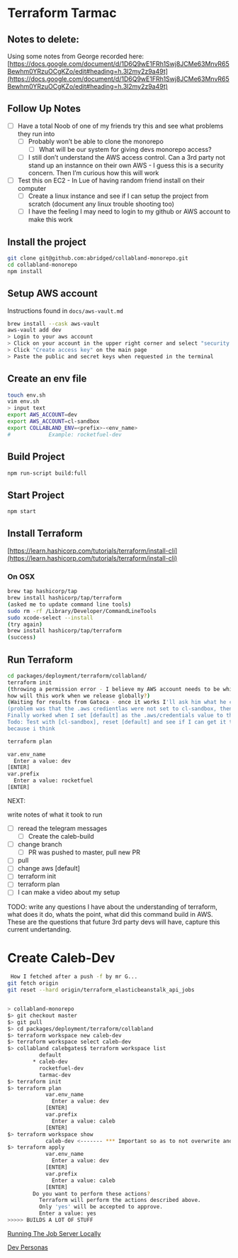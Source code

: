 # Terraform Tarmac

## Notes to delete:

Using some notes from George recorded here: [https://docs.google.com/document/d/1D6Q9wE1FRh1Swj8JCMe63MnvR65Bewhm0YRzuOCgKZo/edit#heading=h.3l2my2z9a49t](https://docs.google.com/document/d/1D6Q9wE1FRh1Swj8JCMe63MnvR65Bewhm0YRzuOCgKZo/edit#heading=h.3l2my2z9a49t)

## Follow Up Notes

- [ ]  Have a total Noob of one of my friends try this and see what problems they run into
    - [ ]  Probably won’t be able to clone the monorepo
        - [ ]  What will be our system for giving devs monorepo access?
    - [ ]  I still don’t understand the AWS access control.  Can a 3rd party not stand up an instannce on their own AWS - I guess this is a security concern.  Then I’m curious how this will work
- [ ]  Test this on EC2 - In Lue of having random friend install on their computer
    - [ ]  Create a linux instance and see if I can setup the project from scratch (document any linux trouble shooting too)
    - [ ]  I have the feeling I may need to login to my github or AWS account to make this work

## Install the project

```bash
git clone git@github.com:abridged/collabland-monorepo.git
cd collabland-monorepo
npm install
```

## Setup AWS account

Instructions found in `docs/aws-vault.md`

```bash
brew install --cask aws-vault
aws-vault add dev
> Login to your aws account
> Click on your account in the upper right corner and select "security credentials"
> Click "Create access key" on the main page
> Paste the public and secret keys when requested in the terminal
```

## Create an env file

```bash
touch env.sh
vim env.sh
> input text
export AWS_ACCOUNT=dev
export AWS_ACCOUNT=cl-sandbox
export COLLABLAND_ENV=<prefix>-<env_name>
#            Example: rocketfuel-dev
```

## Build Project

```bash
npm run-script build:full
```

## Start Project

```bash
npm start
```

## Install Terraform

[https://learn.hashicorp.com/tutorials/terraform/install-cli](https://learn.hashicorp.com/tutorials/terraform/install-cli)

### On OSX

```bash
brew tap hashicorp/tap
brew install hashicorp/tap/terraform
(asked me to update command line tools)
sudo rm -rf /Library/Developer/CommandLineTools
sudo xcode-select --install
(try again)
brew install hashicorp/tap/terraform
(success)
```

## Run Terraform

```bash
cd packages/deployment/terraform/collabland/
terraform init
(throwing a permission error - I believe my AWS account needs to be white listed by the Tarmac team, 
how will this work when we release globally?)
(Waiting for results from Gatoca - once it works I'll ask him what he changed)
(problem was that the .aws credientlas were not set to cl-sandbox, then when I did set them they didnt work,
Finally worked when I set [default] as the .aws/credentials value to the sandbox values
Todo: Test with [cl-sandbox], reset [default] and see if I can get it to init using the env variable AWS_PROFILE 
because i think 
```

```bash
terraform plan

var.env_name
  Enter a value: dev
[ENTER]
var.prefix
  Enter a value: rocketfuel
[ENTER]

```

NEXT:

write notes of what it took to run

- [ ]  reread the telegram messages
    - [ ]  Create the caleb-build
- [ ]  change branch
    - [ ]  PR was pushed to master, pull new PR
- [ ]  pull
- [ ]  change aws [default]
- [ ]  terraform init
- [ ]  terraform plan
- [ ]  I can make a video about my setup

TODO: write any questions I have about the understanding of terraform, what does it do, whats the point, what did this command build in AWS.  These are the questions that future 3rd party devs will have, capture this current undertanding. 

# Create Caleb-Dev

```bash
 How I fetched after a push -f by mr G...
git fetch origin
git reset --hard origin/terraform_elasticbeanstalk_api_jobs
```

```bash

> collabland-monorepo
$> git checkout master
$> git pull
$> cd packages/deployment/terraform/collabland
$> terraform workspace new caleb-dev
$> terraform workspace select caleb-dev
$> collabland calebgates$ terraform workspace list
		  default
		* caleb-dev
		  rocketfuel-dev
		  tarmac-dev
$> terraform init
$> terraform plan
			var.env_name
			  Enter a value: dev
			[ENTER]
			var.prefix
			  Enter a value: caleb
			[ENTER]
$> terraform workspace show
			caleb-dev <------- *** Important so as to not overwrite another worksapce
$> terraform apply
			var.env_name
			  Enter a value: dev
			[ENTER]
			var.prefix
			  Enter a value: caleb
			[ENTER]
		Do you want to perform these actions?
		  Terraform will perform the actions described above.
		  Only 'yes' will be accepted to approve.
		  Enter a value: yes
>>>>> BUILDS A LOT OF STUFF

```

[Running The Job Server Locally](Terraform%20Tarmac%20a5101f24795f490b8ea02010407a56ac/Running%20The%20Job%20Server%20Locally%20cafbf0e064d04fb19ce7c1bc8b247a04.md)

[Dev Personas](Terraform%20Tarmac%20a5101f24795f490b8ea02010407a56ac/Dev%20Personas%205e81eeadb25a456aba18993ff0114d79.md)
